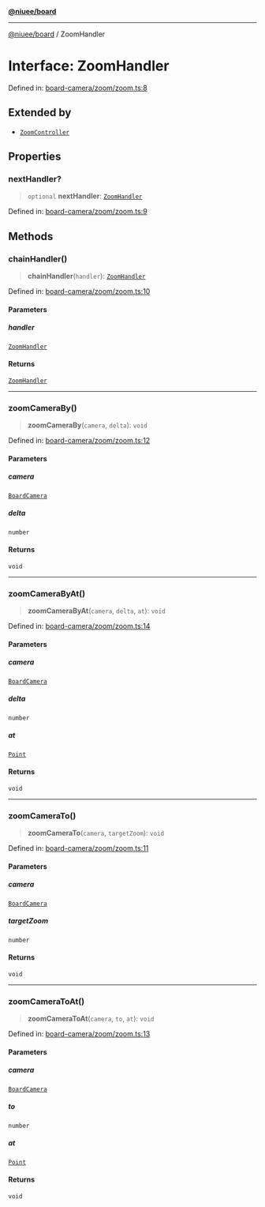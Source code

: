 [**@niuee/board**](../README.md)

***

[@niuee/board](../globals.md) / ZoomHandler

# Interface: ZoomHandler

Defined in: [board-camera/zoom/zoom.ts:8](https://github.com/niuee/board/blob/e6c1edcccf6525a0cc9088782c7c4653e837f533/src/board-camera/zoom/zoom.ts#L8)

## Extended by

- [`ZoomController`](ZoomController.md)

## Properties

### nextHandler?

> `optional` **nextHandler**: [`ZoomHandler`](ZoomHandler.md)

Defined in: [board-camera/zoom/zoom.ts:9](https://github.com/niuee/board/blob/e6c1edcccf6525a0cc9088782c7c4653e837f533/src/board-camera/zoom/zoom.ts#L9)

## Methods

### chainHandler()

> **chainHandler**(`handler`): [`ZoomHandler`](ZoomHandler.md)

Defined in: [board-camera/zoom/zoom.ts:10](https://github.com/niuee/board/blob/e6c1edcccf6525a0cc9088782c7c4653e837f533/src/board-camera/zoom/zoom.ts#L10)

#### Parameters

##### handler

[`ZoomHandler`](ZoomHandler.md)

#### Returns

[`ZoomHandler`](ZoomHandler.md)

***

### zoomCameraBy()

> **zoomCameraBy**(`camera`, `delta`): `void`

Defined in: [board-camera/zoom/zoom.ts:12](https://github.com/niuee/board/blob/e6c1edcccf6525a0cc9088782c7c4653e837f533/src/board-camera/zoom/zoom.ts#L12)

#### Parameters

##### camera

[`BoardCamera`](BoardCamera.md)

##### delta

`number`

#### Returns

`void`

***

### zoomCameraByAt()

> **zoomCameraByAt**(`camera`, `delta`, `at`): `void`

Defined in: [board-camera/zoom/zoom.ts:14](https://github.com/niuee/board/blob/e6c1edcccf6525a0cc9088782c7c4653e837f533/src/board-camera/zoom/zoom.ts#L14)

#### Parameters

##### camera

[`BoardCamera`](BoardCamera.md)

##### delta

`number`

##### at

[`Point`](../type-aliases/Point.md)

#### Returns

`void`

***

### zoomCameraTo()

> **zoomCameraTo**(`camera`, `targetZoom`): `void`

Defined in: [board-camera/zoom/zoom.ts:11](https://github.com/niuee/board/blob/e6c1edcccf6525a0cc9088782c7c4653e837f533/src/board-camera/zoom/zoom.ts#L11)

#### Parameters

##### camera

[`BoardCamera`](BoardCamera.md)

##### targetZoom

`number`

#### Returns

`void`

***

### zoomCameraToAt()

> **zoomCameraToAt**(`camera`, `to`, `at`): `void`

Defined in: [board-camera/zoom/zoom.ts:13](https://github.com/niuee/board/blob/e6c1edcccf6525a0cc9088782c7c4653e837f533/src/board-camera/zoom/zoom.ts#L13)

#### Parameters

##### camera

[`BoardCamera`](BoardCamera.md)

##### to

`number`

##### at

[`Point`](../type-aliases/Point.md)

#### Returns

`void`
